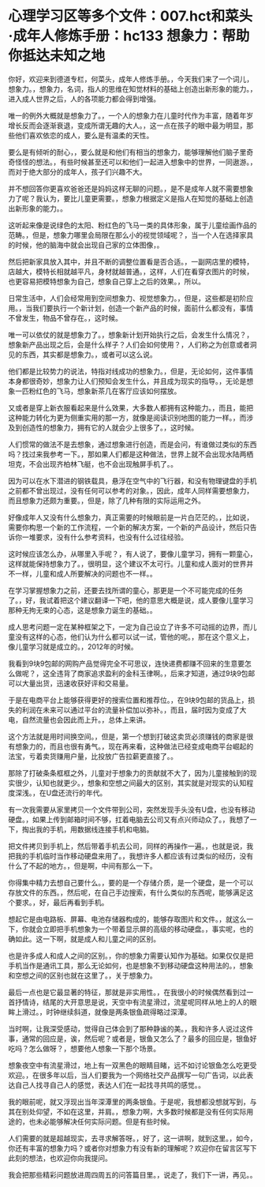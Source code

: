 # 心理学习区等多个文件：007.hct和菜头·成年人修炼手册：hc133 想象力：帮助你抵达未知之地

你好，欢迎来到德道专栏，何菜头，成年人修炼手册。，今天我们来了一个词儿，想象力。，想象力，名词，指人的思维在知觉材料的基础上创造出新形象的能力。，进入成人世界之后，人的各项能力都会得到增强。

唯一的例外大概就是想象力了。，一个人的想象力在儿童时代作为丰富，随着年岁增长反而会逐渐衰退，变成所谓无趣的大人。，这一点在孩子的眼中最为明显，那些他们喜欢依恋的成人，要么是有温柔的天性。

要么是有倾听的耐心，，要么就是和他们有相当的想象力，能够理解他们脑子里奇奇怪怪的想法。，有些时候甚至还可以和他们一起进入想象中的世界，一同遨游。，而对于绝大部分的成年人，孩子们兴趣不大。

并不想回答你更喜欢爸爸还是妈妈这样无聊的问题。，是不是成年人就不需要想象力了呢？我认为，要比儿童更需要。，想象力根据定义是指人在知觉的基础上创造出新形象的能力。。

这听起来像是说绿色的太阳、粉红色的飞马一类的具体形象，属于儿童绘画作品的范畴。，但是，想象力哪里会局限在那么小的视觉领域呢？，当一个人在选择家具的时候，他的脑海中就会出现自己家的立体图像，。

然后把新家具放入其中，并且不断的调整位置看是否合适。，一副网店里的模特，店越大，模特长相就越平凡，身材就越普通。，这样，人们在看穿衣图片的时候，也更容易把模特想象为自己，想象自己穿上之后的效果。，所以。

日常生活中，人们会经常用到空间想象力、视觉想象力。，但是，这些都是初阶应用。，当我们要执行一个新计划，创造一个新产品的时候，面前什么都没有，事情不曾发生，物品不曾存在。，这时候。

唯一可以依仗的就是想象力了。，想象新计划开始执行之后，会发生什么情况？，想象新产品出现之后，会是什么样子？人们会如何使用？，人们称之为创意或者洞见的东西，其实都是想象力。，或者可以这么说。

他们都是比较势力的说法，特指对线成功的想象力。，但是，无论如何，这件事情本身都很奇妙，想象力让人们预知会发生什么，并且成为现实的指导。，无论是想象一匹粉红色的飞马，想象新茶几在客厅应该如何摆放。

又或者是穿上新衣服看起来是什么效果，大多数人都拥有这种能力。，而且，能把这种能力转化为更为侧重实用的那一方，就像是阅读识别地图的能力一样。，而涉及到创造性的想象力，拥有它的人就会少上很多了。，这时候。

人们惯常的做法不是去想象，通过想象进行创造，而是会问，有谁做过类似的东西吗？找过来我参考一下。，那如果人们都是这种做法，世界上就不会出现水陆两栖坦克，不会出现齐柏林飞艇，也不会出现触屏手机了。。

因为可以在水下潜进的钢铁载具，悬浮在空气中的飞行器，和没有物理键盘的手机之前都不曾出现过，没有任何可以参考的对象。，因此，成年人同样需要想象力，而且想象力还颇为重要。，但是，除了几种有限的实际运用之外。

好像成年人又没有什么想象力，真正需要的时候眼前是一片白茫茫的。，比如说，需要你构思一个新的工作流程，一个新的解决方案，一个新的产品设计，然后只告诉你一堆要求，没有什么参考资料，也没有什么过往经验。

这时候应该怎么办，从哪里入手呢？，有人说了，要像儿童学习，拥有一颗童心，这样就能保持想象力了。，很明显，这个建议不太可行。儿童和成人面对的世界并不一样，儿童和成人所要解决的问题也不一样。。

在学习掌握想象力之前，还要去找所谓的童心，那更是一个不可能完成的任务了。，好，我试着把这个建议翻译一下吧，他的意思大概是说，成人要像儿童学习那种无拘无束的心态，这是想象力诞生的基础。。

成人思考问题一定在某种框架之下，一定为自己设立了许多不可动摇的边界，而儿童没有这样的心态，他们认为什么都可以试一试，管他的呢。，那在这个意义上，像儿童学习就是成立的。，2012年的时候。

我看到9块9包邮的网购产品觉得完全不可思议，连快递费都赚不回来的生意要怎么做呢？，这全违背了商家追求盈利的金科玉律啊。，后来才知道，通过9块9包邮可以大量出货，迅速收获好评和交易量。

于是在电商平台上能够获得更好的搜索位置和推荐位。，在9块9包邮的货品上，损失的利润在未来可以通过平台的流量补偿加以弥补。，而且，届时因为变成了大电，自然流量也会因此而上升。，总体上来讲。

这个方法就是用时间换空间。，但是，第一个想到打破这卖货必须赚钱的商家是很有想象力的，而且也很有勇气。，现在再来看，这种做法已经变成电商平台崛起的法宝，亏着卖货赚用户量，比投放广告拉薪更直接了。。

那除了打破条条框框之外，儿童对于想象力的贡献就不大了，因为儿童接触到的现实很少，认知也就更少。，想象和空想之间最大的区别，其实就是对现实的认知程度深浅。，在U盘还流行的年代。

有一次我需要从家里拷贝一个文件带到公司，突然发现手头没有U盘，也没有移动硬盘。，如果上传到邮箱时间不够，扛着电脑去公司又有点兴师动众了。，我想了一下，掏出我的手机，用数据线连接手机和电脑。

把文件拷贝到手机上，然后带着手机去公司，同样的再操作一遍。，也就是说，我把我的手机临时当作移动硬盘来用了。，我想许多人都应该有过类似的经历，没有什么了不起的地方。，但是啊，中间有那么一下。

你得集中精力去想自己要什么。，要的是一个存储介质，是一个硬盘，是一个可以存放文件的东西。，然后呢，在自己手边搜索，有什么类似的东西呢，能够满足这个要求。，好，最后再看到手机。

想起它是由电路板、屏幕、电池存储器构成的，能够存取图片和文件。，就这么一下，你就会立即把手机想象为一个带着显示屏的高级的移动硬盘。，事实呢，也的确如此。这一下啊，就是成人和儿童之间的区别。

也是许多成人和成人之间的区别。，你的想象力需要认知作为基础。如果仅仅是把手机当作是通讯工具，那么无论如何，也是想象不到移动硬盘这种用法的。，想象和空想之间的区别也就在这里了。，关于想象力。

最后一点也是它最显著的特征，那就是非实用性。，在我很小的时候偶然看到过一首抒情诗，结尾的大开意思是说，天空中有流星滑过，流星呢同样从地上的人的眼眸上滑过。，时钟继续斜道，就像是两条银鱼疏得略过深潭。

当时啊，让我深受感动，觉得自己体会到了那种静谧的美。，我和许多人说过这件事，通常的回应是，诶，然后呢？或者是，银鱼又怎么了？最多的回应是，银鱼好吃吗？怎么做呀？，想要他人想象一下那个场景。

想象夜空中有流星滑过，地上有一双黑色的眼睛目睹，远不如讨论银鱼怎么吃更受欢迎。，在很多年以后，当人们要我为一个网络社交产品撰写一句广告词，以此表达自己人找寻自己人的感觉，表达人们在一起找寻共鸣的感觉。。

我的眼前呢，就又浮现出当年深潭里的两条银鱼。于是呢，我想都没想就写到，与其在别处仰望，不如在这里，并肩。，想象力啊，大多数时候都是没有任何实际用途的，也未必能够解决任何实际问题。但是有些时候。

人们需要的就是超越现实，去寻求解答呀。，好了，这一讲啊，就到这里。，如今，你还有丰富的想象力吗？或者你对想象力有没有新的理解呢？欢迎你在留言区写下此刻的想法，也欢迎你向我提问。

我会把那些精彩问题放进周四周五的问答篇目里。，说走了，我们下一讲，再见。。